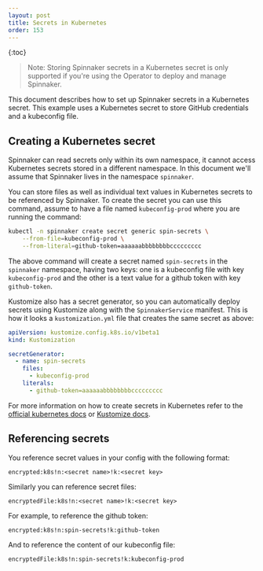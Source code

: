 ```yaml
---
layout: post
title: Secrets in Kubernetes
order: 153
---
```


{:toc}

>Note: Storing Spinnaker secrets in a Kubernetes secret is only supported if you're using the Operator to deploy and manage Spinnaker.

This document describes how to set up Spinnaker secrets in a Kubernetes secret. This example uses a Kubernetes secret to store GitHub credentials and a kubeconfig file.

## Creating a Kubernetes secret

Spinnaker can read secrets only within its own namespace, it cannot access Kubernetes secrets stored in a different namespace. In this document we'll assume that Spinnaker lives in the namespace `spinnaker`.

You can store files as well as individual text values in Kubernetes secrets to be referenced by Spinnaker. To create the secret you can use this command, assume to have a file named `kubeconfig-prod` where you are running the command:

```bash
kubectl -n spinnaker create secret generic spin-secrets \
    --from-file=kubeconfig-prod \
    --from-literal=github-token=aaaaaabbbbbbbbccccccccc
```

The above command will create a secret named `spin-secrets` in the `spinnaker` namespace, having two keys: one is a kubeconfig file with key `kubeconfig-prod` and the other is a text value for a github token with key `github-token`.

Kustomize also has a secret generator, so you can automatically deploy secrets using Kustomize along with the `SpinnakerService` manifest. This is how it looks a `kustomization.yml` file that creates the same secret as above:

```yaml
apiVersion: kustomize.config.k8s.io/v1beta1
kind: Kustomization

secretGenerator:
  - name: spin-secrets
    files:
      - kubeconfig-prod
    literals:
      - github-token=aaaaaabbbbbbbbccccccccc
```

For more information on how to create secrets in Kubernetes refer to the [official kubernetes docs](https://kubernetes.io/docs/concepts/configuration/secret/#creating-your-own-secrets) or [Kustomize docs](https://github.com/kubernetes-sigs/kustomize/blob/master/examples/secretGeneratorPlugin.md).


## Referencing secrets
You reference secret values in your config with the following format:

```
encrypted:k8s!n:<secret name>!k:<secret key>
```

Similarly you can reference secret files:

```
encryptedFile:k8s!n:<secret name>!k:<secret key>
```

For example, to reference the github token:
```
encrypted:k8s!n:spin-secrets!k:github-token
```

And to reference the content of our kubeconfig file:
```
encryptedFile:k8s!n:spin-secrets!k:kubeconfig-prod
```
